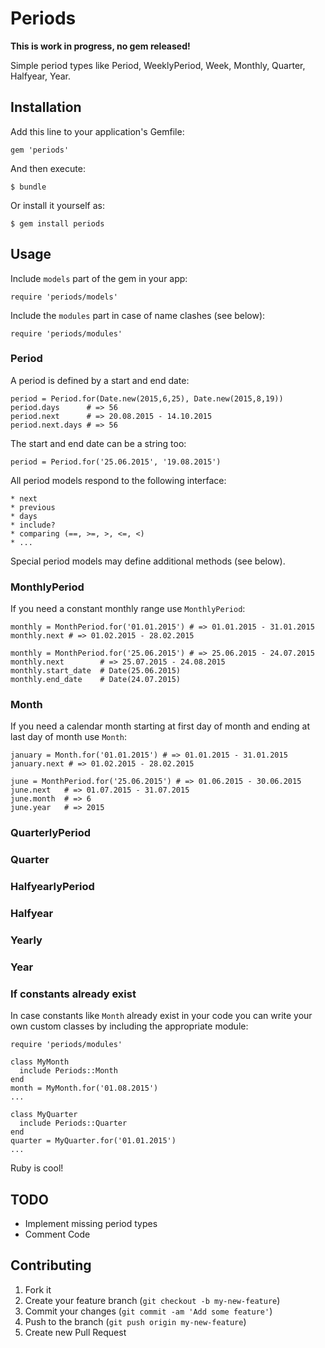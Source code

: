 # Periods

**This is work in progress, no gem released!**

Simple period types like Period, WeeklyPeriod, Week, Monthly, Quarter, Halfyear, Year.

## Installation

Add this line to your application's Gemfile:

    gem 'periods'

And then execute:

    $ bundle

Or install it yourself as:

    $ gem install periods

## Usage

Include `models` part of the gem in your app:

    require 'periods/models'

Include the `modules` part in case of name clashes (see below):

    require 'periods/modules'

### Period

A period is defined by a start and end date:

    period = Period.for(Date.new(2015,6,25), Date.new(2015,8,19))
    period.days      # => 56
    period.next      # => 20.08.2015 - 14.10.2015
    period.next.days # => 56

The start and end date can be a string too:

    period = Period.for('25.06.2015', '19.08.2015')

All period models respond to the following interface:

    * next
    * previous
    * days
    * include?
    * comparing (==, >=, >, <=, <)
    * ...

Special period models may define additional methods (see below).

### MonthlyPeriod

If you need a constant monthly range use `MonthlyPeriod`:

    monthly = MonthPeriod.for('01.01.2015') # => 01.01.2015 - 31.01.2015
    monthly.next # => 01.02.2015 - 28.02.2015

    monthly = MonthPeriod.for('25.06.2015') # => 25.06.2015 - 24.07.2015
    monthly.next        # => 25.07.2015 - 24.08.2015
    monthly.start_date  # Date(25.06.2015)
    monthly.end_date    # Date(24.07.2015)
    
### Month

If you need a calendar month starting at first day of month and ending at last day of month use `Month`:

    january = Month.for('01.01.2015') # => 01.01.2015 - 31.01.2015
    january.next # => 01.02.2015 - 28.02.2015

    june = MonthPeriod.for('25.06.2015') # => 01.06.2015 - 30.06.2015
    june.next   # => 01.07.2015 - 31.07.2015
    june.month  # => 6
    june.year   # => 2015

### QuarterlyPeriod

### Quarter

### HalfyearlyPeriod

### Halfyear

### Yearly

### Year

### If constants already exist

In case constants like `Month` already exist in your code you can write your own custom classes
by including the appropriate module:

    require 'periods/modules'

    class MyMonth
      include Periods::Month
    end
    month = MyMonth.for('01.08.2015')
    ...

    class MyQuarter
      include Periods::Quarter
    end
    quarter = MyQuarter.for('01.01.2015')
    ...

Ruby is cool!

## TODO

* Implement missing period types
* Comment Code

## Contributing

1. Fork it
2. Create your feature branch (`git checkout -b my-new-feature`)
3. Commit your changes (`git commit -am 'Add some feature'`)
4. Push to the branch (`git push origin my-new-feature`)
5. Create new Pull Request
